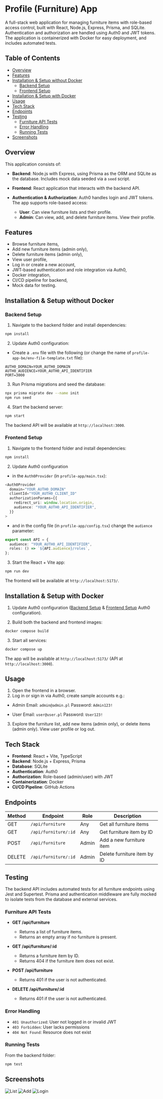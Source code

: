 # Profile (Furniture) App

A full-stack web application for managing furniture items with role-based access control, built with React, Node.js, Express, Prisma, and SQLite. Authentication and authorization are handled using Auth0 and JWT tokens. The application is containerized with Docker for easy deployment, and includes automated tests.

## Table of Contents

- [Overview](#overview)
- [Features](#features)
- [Installation & Setup without Docker](#installation--setup-without-docker)
  - [Backend Setup](#backend-setup)
  - [Frontend Setup](#frontend-setup)
- [Installation & Setup with Docker](#installation--setup-with-docker)
- [Usage](#usage)
- [Tech Stack](#tech-stack)
- [Endpoints](#endpoints)
- [Testing](#testing)
  - [Furniture API Tests](#furniture-api-tests)
  - [Error Handling](#error-handling)
  - [Running Tests](#running-tests)
- [Screenshots](#screenshots)

## Overview

This application consists of:

- **Backend**: Node.js with Express, using Prisma as the ORM and SQLite as the database. Includes mock data seeded via a `seed` script.
- **Frontend**: React application that interacts with the backend API.
- **Authentication & Authorization**: Auth0 handles login and JWT tokens. The app supports role-based access:

  - **User**: Can view furniture lists and their profile.
  - **Admin**: Can view, add, and delete furniture items. View their profile.

## Features

- Browse furniture items,
- Add new furniture items (admin only),
- Delete furniture items (admin only),
- View user profile,
- Log in or create a new account,
- JWT-based authentication and role integration via Auth0,
- Docker integration,
- CI/CD pipeline for backend,
- Mock data for testing.

## Installation & Setup without Docker

### Backend Setup

1. Navigate to the backend folder and install dependencies:

```bash
npm install
```

2. Update Auth0 configuration:

- Create a `.env` file with the following (or change the name of `profile-app-be/env-file-template.txt` file):

```env
AUTH0_DOMAIN=YOUR_AUTH0_DOMAIN
AUTH0_AUDIENCE=YOUR_AUTH0_API_IDENTIFIER
PORT=3000
```

3. Run Prisma migrations and seed the database:

```bash
npx prisma migrate dev --name init
npm run seed
```

4. Start the backend server:

```bash
npm start
```

The backend API will be available at `http://localhost:3000`.

### Frontend Setup

1. Navigate to the frontend folder and install dependencies:

```bash
npm install
```

2. Update Auth0 configuration

- in the `Auth0Provider` (in `profile-app/main.tsx`):

```ts
<Auth0Provider
  domain="YOUR_AUTH0_DOMAIN"
  clientId="YOUR_AUTH0_CLIENT_ID"
  authorizationParams={{
    redirect_uri: window.location.origin,
    audience: "YOUR_AUTH0_API_IDENTIFIER",
  }}
>
```

- and in the config file (in `profile-app/config.tsx`) change the `audience` parameter:

```ts
export const API = {
  audience: "YOUR_AUTH0_API_IDENTIFIER",
  roles: () => `${API.audience}/roles`,
};
```

3. Start the React + Vite app:

```bash
npm run dev
```

The frontend will be available at `http://localhost:5173/`.

## Installation & Setup with Docker

1. Update Auth0 configuration ([Backend Setup](#backend-setup) & [Frontend Setup](#frontend-setup) Auth0 configuration).

2. Build both the backend and frontend images:

```bash
docker compose build
```

3. Start all services:

```bash
docker compose up
```

The app will be available at `http://localhost:5173/` (API at `http://localhost:3000`).

## Usage

1. Open the frontend in a browser.
2. Log in or sign in via Auth0, create sample accounts e.g.:

- Admin
  Email: `admin@admin.pl`
  Password: `Admin123!`

- User
  Email: `user@user.pl`
  Password: `User123!`

3. Explore the furniture list, add new items (admin only), or delete items (admin only). View user profile or log out.

## Tech Stack

- **Frontend**: React + Vite, TypeScript
- **Backend**: Node.js + Express, Prisma
- **Database**: SQLite
- **Authentication**: Auth0
- **Authorization**: Role-based (admin/user) with JWT
- **Containerization**: Docker
- **CI/CD Pipeline**: GitHub Actions

## Endpoints

| Method | Endpoint             | Role  | Description                 |
| ------ | -------------------- | ----- | --------------------------- |
| GET    | `/api/furniture`     | Any   | Get all furniture items     |
| GET    | `/api/furniture/:id` | Any   | Get furniture item by ID    |
| POST   | `/api/furniture`     | Admin | Add a new furniture item    |
| DELETE | `/api/furniture/:id` | Admin | Delete furniture item by ID |

## Testing

The backend API includes automated tests for all furniture endpoints using Jest and Supertest. Prisma and authentication middleware are fully mocked to isolate tests from the database and external services.

### Furniture API Tests

- **GET /api/furniture**

  - Returns a list of furniture items.
  - Returns an empty array if no furniture is present.

- **GET /api/furniture/:id**

  - Returns a furniture item by ID.
  - Returns 404 if the furniture item does not exist.

- **POST /api/furniture**

  - Returns 401 if the user is not authenticated.

- **DELETE /api/furniture/:id**
  - Returns 401 if the user is not authenticated.

### Error Handling

- `401 Unauthorized`: User not logged in or invalid JWT
- `403 Forbidden`: User lacks permissions
- `404 Not Found`: Resource does not exist

### Running Tests

From the backend folder:

```bash
npm test
```

## Screenshots

![List](assets/1.png)
![Add](assets/2.png)
![Login](assets/3.png)
